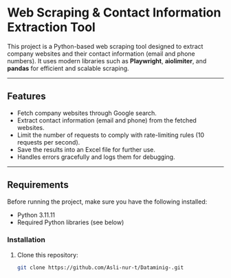 # Web Scraping & Contact Information Extraction Tool

This project is a Python-based web scraping tool designed to extract company websites and their contact information (email and phone numbers). It uses modern libraries such as **Playwright**, **aiolimiter**, and **pandas** for efficient and scalable scraping.

---

## **Features**

- Fetch company websites through Google search.
- Extract contact information (email and phone) from the fetched websites.
- Limit the number of requests to comply with rate-limiting rules (10 requests per second).
- Save the results into an Excel file for further use.
- Handles errors gracefully and logs them for debugging.

---

## **Requirements**

Before running the project, make sure you have the following installed:

- Python 3.11.11
- Required Python libraries (see below)

### **Installation**

1. Clone this repository:
   ```bash
   git clone https://github.com/Asli-nur-t/Dataminig-.git
  
